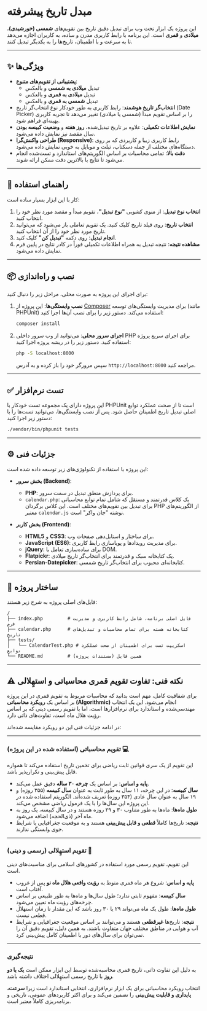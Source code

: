 # مبدل تاریخ پیشرفته

این پروژه یک ابزار تحت وب برای تبدیل دقیق تاریخ بین تقویم‌های **شمسی (خورشیدی)**، **میلادی** و **قمری** است. این برنامه با رابط کاربری مدرن و ساده، به کاربران اجازه می‌دهد تا به سرعت و با اطمینان، تاریخ‌ها را به یکدیگر تبدیل کنند.



---

## ✨ ویژگی‌ها

- **پشتیبانی از تقویم‌های متنوع**:
  - تبدیل **میلادی به شمسی** و بالعکس
  - تبدیل **میلادی به قمری** و بالعکس
  - تبدیل **شمسی به قمری** و بالعکس
- **انتخاب‌گر تاریخ هوشمند**: رابط کاربری به طور خودکار نوع انتخاب‌گر تاریخ (Date Picker) را بر اساس تقویم مبدأ (شمسی یا میلادی) تغییر می‌دهد تا تجربه کاربری بهینه‌ای فراهم شود.
- **نمایش اطلاعات تکمیلی**: علاوه بر تاریخ تبدیل‌شده، **روز هفته** و **وضعیت کبیسه بودن** سال مقصد نیز نمایش داده می‌شود.
- **طراحی واکنش‌گرا (Responsive)**: رابط کاربری زیبا و کاربردی که بر روی دستگاه‌های مختلف از جمله دسکتاپ، تبلت و موبایل به خوبی نمایش داده می‌شود.
- **دقت بالا**: تمامی محاسبات بر اساس الگوریتم‌های استاندارد و تست‌شده انجام می‌شود تا نتایج با بالاترین دقت ممکن ارائه شوند.

---

## 🚀 راهنمای استفاده

کار با این ابزار بسیار ساده است:

1.  **انتخاب نوع تبدیل**: از منوی کشویی **"نوع تبدیل"**، تقویم مبدأ و مقصد مورد نظر خود را انتخاب کنید.
2.  **انتخاب تاریخ**: روی فیلد تاریخ کلیک کنید. یک تقویم تعاملی باز می‌شود که می‌توانید تاریخ مورد نظر خود را از آن انتخاب کنید.
3.  **انجام تبدیل**: روی دکمه **"تبدیل کن"** کلیک کنید.
4.  **مشاهده نتیجه**: نتیجه تبدیل به همراه اطلاعات تکمیلی فوراً در کادر نتایج در پایین فرم نمایش داده می‌شود.

---

## 📦 نصب و راه‌اندازی

برای اجرای این پروژه به صورت محلی، مراحل زیر را دنبال کنید:

1.  **نصب وابستگی‌ها**:
    این پروژه از [Composer](https://getcomposer.org/) برای مدیریت وابستگی‌های توسعه (مانند PHPUnit) استفاده می‌کند. دستور زیر را برای نصب آن‌ها اجرا کنید:
    ```bash
    composer install
    ```

3.  **اجرای سرور محلی**:
    می‌توانید از وب سرور داخلی PHP برای اجرای سریع پروژه استفاده کنید. دستور زیر را در ریشه پروژه اجرا کنید:
    ```bash
    php -S localhost:8000
    ```
    سپس مرورگر خود را باز کرده و به آدرس `http://localhost:8000` مراجعه کنید.

---

## ✅ تست نرم‌افزار

این پروژه دارای یک مجموعه تست خودکار با PHPUnit است تا از صحت عملکرد توابع اصلی تبدیل تاریخ اطمینان حاصل شود. پس از نصب وابستگی‌ها، می‌توانید تست‌ها را با دستور زیر اجرا کنید:
```bash
./vendor/bin/phpunit tests
```

---

## ⚙️ جزئیات فنی

این پروژه با استفاده از تکنولوژی‌های زیر توسعه داده شده است:

- **بخش سرور (Backend)**:
  - **PHP**: برای پردازش منطق تبدیل در سمت سرور.
  - `calendar.php`: یک کلاس قدرتمند و مستقل که شامل تمام توابع محاسباتی برای تبدیل بین تقویم‌های مختلف است. این کلاس برگردان PHP از الگوریتم‌های معتبر `calendar.js` نوشته "جان واکر" است.

- **بخش کاربر (Frontend)**:
  - **HTML5** و **CSS3**: برای ساختار و استایل‌دهی صفحات وب.
  - **JavaScript (ES6)**: برای مدیریت رویدادها و پویاسازی رابط کاربری.
  - **jQuery**: برای ساده‌سازی تعامل با DOM.
  - **Flatpickr**: یک کتابخانه سبک و قدرتمند برای انتخاب‌گر تاریخ میلادی.
  - **Persian-Datepicker**: کتابخانه‌ای محبوب برای انتخاب‌گر تاریخ شمسی.

---

## 📂 ساختار پروژه

فایل‌های اصلی پروژه به شرح زیر هستند:

```
/
├── index.php         # فایل اصلی برنامه، شامل رابط کاربری و مدیریت فرم
├── calendar.php      # کتابخانه هسته برای تمام محاسبات و تبدیل‌های تاریخ
├── tests/
│   └── CalendarTest.php # اسکریپت تست برای اطمینان از صحت عملکرد توابع
└── README.md         # همین فایل (مستندات پروژه)
```

---

## ⚠️ نکته فنی: تفاوت تقویم قمری محاسباتی و استهِلالی

برای شفافیت کامل، مهم است بدانید که محاسبات مربوط به تقویم قمری در این پروژه بر اساس یک **رویکرد محاسباتی (Algorithmic)** انجام می‌شود. این یک انتخاب مهندسی‌شده و استاندارد برای نرم‌افزارها است، اما با تقویم رسمی دینی که بر اساس رؤیت هلال ماه است، تفاوت‌های ذاتی دارد.

در ادامه جزئیات فنی این دو رویکرد مقایسه شده‌اند:

---

### **تقویم محاسباتی (استفاده شده در این پروژه) 💻**

این تقویم از یک سری قوانین ثابت ریاضی برای تخمین تاریخ استفاده می‌کند تا همواره قابل پیش‌بینی و تکرارپذیر باشد.

-   **پایه و اساس**: بر اساس یک **چرخه ۳۰ ساله** دقیق عمل می‌کند.
-   **سال کبیسه**: در این چرخه، ۱۱ سال به طور ثابت به عنوان **سال کبیسه** (۳۵۵ روزه) و ۱۹ سال به عنوان سال عادی (۳۵۴ روزه) تعریف شده‌اند. الگوریتم استفاده شده در این پروژه این سال‌ها را با یک فرمول ریاضی مشخص می‌کند.
-   **طول ماه‌ها**: ماه‌ها به طور متناوب ۳۰ و ۲۹ روزه هستند و در سال کبیسه، یک روز به ماه آخر (ذی‌الحجه) اضافه می‌شود.
-   **نتیجه**: تاریخ‌ها کاملاً **قطعی و قابل پیش‌بینی** هستند و به موقعیت جغرافیایی یا شرایط جوی وابستگی ندارند.

---

### **تقویم استهِلالی (رسمی و دینی) 🔭**

این تقویم، تقویم رسمی مورد استفاده در کشورهای اسلامی برای مناسبت‌های دینی است.

-   **پایه و اساس**: شروع هر ماه قمری منوط به **رؤیت واقعی هلال ماه نو** پس از غروب آفتاب است.
-   **سال کبیسه**: مفهوم ثابتی ندارد؛ طول سال‌ها و ماه‌ها به طور طبیعی بر اساس چرخه‌های رؤیت ماه تعیین می‌شود.
-   **طول ماه‌ها**: طول یک ماه می‌تواند ۲۹ یا ۳۰ روز باشد که این مقدار تا زمان استهلال قطعی نیست.
-   **نتیجه**: تاریخ‌ها **غیرقطعی** هستند و می‌توانند بر اساس موقعیت جغرافیایی و شرایط آب و هوایی در مناطق مختلف جهان متفاوت باشند. به همین دلیل، تقویم دقیق آن را نمی‌توان برای سال‌های دور با اطمینان کامل پیش‌بینی کرد.

---

### **نتیجه‌گیری**

به دلیل این تفاوت ذاتی، تاریخ قمری محاسبه‌شده توسط این ابزار ممکن است **یک یا دو روز** با تاریخ رسمی استهِلالی اختلاف داشته باشد.

انتخاب رویکرد محاسباتی برای یک ابزار نرم‌افزاری، انتخابی استاندارد است زیرا **سرعت، پایداری و قابلیت پیش‌بینی** را تضمین می‌کند و برای اکثر کاربردهای عمومی، تاریخی و برنامه‌ریزی کاملاً معتبر است.